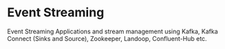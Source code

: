 # Event Streaming 
Event Streaming Applications and stream management using Kafka, Kafka Connect (Sinks and Source), Zookeeper, Landoop, Confluent-Hub etc.
